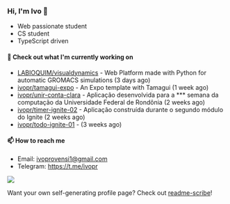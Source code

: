 ### Hi, I'm Ivo 👋

* Web passionate student
* CS student
* TypeScript driven

#### 👷 Check out what I'm currently working on

- [LABIOQUIM/visualdynamics](https://github.com/LABIOQUIM/visualdynamics) - Web Platform made with Python for automatic GROMACS simulations (3 days ago)
- [ivopr/tamagui-expo](https://github.com/ivopr/tamagui-expo) - An Expo template with Tamagui (1 week ago)
- [ivopr/unir-conta-clara](https://github.com/ivopr/unir-conta-clara) - Aplicação desenvolvida para a *** semana da computação da Universidade Federal de Rondônia (2 weeks ago)
- [ivopr/timer-ignite-02](https://github.com/ivopr/timer-ignite-02) - Aplicação construída durante o segundo módulo do Ignite (2 weeks ago)
- [ivopr/todo-ignite-01](https://github.com/ivopr/todo-ignite-01) -  (3 weeks ago)

#### 📫 How to reach me

- Email: [ivoprovensi1@gmail.com](mailto://ivoprovensi1@gmail.com)
- Telegram: https://t.me/ivopr

![](https://github-readme-stats.vercel.app/api/top-langs/?username=ivopr&langs_count=10&layout=compact&theme=react&hide_border=true&bg_color=0D1117&title_color=5ce1e6&icon_color=5ce1e6)

Want your own self-generating profile page? Check out [readme-scribe](https://github.com/muesli/readme-scribe)!
